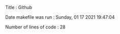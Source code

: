 Title : Github 

Date makefile was run : Sunday, 01 17 2021 19:47:04 

Number of lines of code : 28
